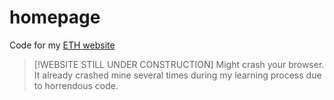 # homepage
Code for my [ETH website](https://n.ethz.ch/~lejiang/)

> [!WEBSITE STILL UNDER CONSTRUCTION]
> Might crash your browser. It already crashed mine several times during my learning process due to horrendous code.